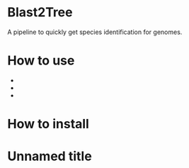 # Blast2Tree
A pipeline to quickly get species identification for genomes.

# How to use
-
-
-

# How to install


# Unnamed title

